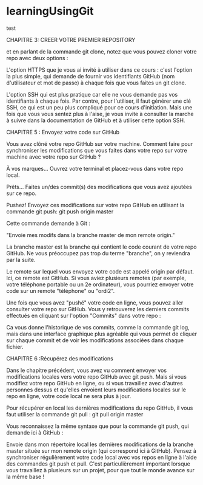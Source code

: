 # learningUsingGit
test


CHAPITRE 3: CREER VOTRE PREMIER REPOSITORY

et en parlant de la commande git clone, notez que vous pouvez cloner votre repo avec deux options : 

L'option HTTPS que je vous ai  invité à utiliser dans ce cours : c'est l'option la plus simple, qui demande de fournir vos identifiants GitHub (nom d'utilisateur et mot de passe) à chaque fois que vous faites un git clone. 

L'option SSH qui est plus pratique car elle ne vous demande pas vos identifiants à chaque fois. Par contre, pour l'utiliser, il faut générer une clé SSH, ce qui est un peu plus compliqué pour ce cours d'initiation. Mais une fois que vous vous sentez plus à l'aise, je vous invite à consulter la marche à suivre dans la documentation de GitHub et à utiliser cette option SSH.  


CHAPITRE 5 : Envoyez votre code sur GitHub

Vous avez clôné votre repo GitHub sur votre machine. Comment faire pour synchroniser les modifications que vous faites dans votre repo sur votre machine avec votre repo sur GitHub ?

À vos marques... Ouvrez votre terminal et placez-vous dans votre repo local.

Prêts... Faites un/des commit(s) des modifications que vous avez ajoutées sur ce repo.

Pushez! Envoyez ces modifications sur votre repo GitHub en utilisant la commande git push:
git push origin master


Cette commande demande à Git :

"Envoie mes modifs dans la branche master de mon remote origin."

 La branche master est la branche qui contient le code courant de votre repo GitHub. Ne vous préoccupez pas trop du terme "branche", on y reviendra par la suite.

Le remote sur lequel vous envoyez votre code est appelé origin par défaut. Ici, ce remote est GitHub. Si vous aviez plusieurs remotes (par exemple, votre téléphone portable ou un 2e ordinateur), vous pourriez envoyer votre code sur un remote "téléphone" ou "ordi2".

Une fois que vous avez "pushé" votre code en ligne, vous pouvez aller consulter votre repo sur GitHub. Vous y retrouverez les derniers commits effectués en cliquant sur l'option "Commits" dans votre repo : 

Ca vous donne l'historique de vos commits, comme la commande git log, mais dans une interface graphique plus agréable qui vous permet de cliquer sur chaque commit et de voir les modifications associées dans chaque fichier. 



CHAPITRE 6 :Récupérez des modifications

Dans le chapitre précédent, vous avez vu comment envoyer vos modifications locales vers votre repo GitHub avec git push. Mais si vous modifiez votre repo GitHub en ligne, ou si vous travaillez avec d'autres personnes dessus et qu'elles envoient leurs modifications locales sur le repo en ligne, votre code local ne sera plus à jour.

Pour récupérer en local les dernières modifications du repo GitHub, il vous faut utiliser la commande git pull : 
git pull origin master

Vous reconnaissez la même syntaxe que pour la commande git push, qui demande ici à GitHub : 

Envoie dans mon répertoire local les dernières modifications de la branche master située sur mon remote origin (qui correspond ici à GitHub). 
Pensez à synchroniser régulièrement votre code local avec vos repos en ligne à l'aide des commandes git push et pull. C'est particulièrement important lorsque vous travaillez à plusieurs sur un projet, pour que tout le monde avance sur la même base !
